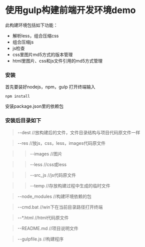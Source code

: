 # 使用gulp构建前端开发环境demo

此构建环境包括如下功能：

* 解析less，组合压缩css
* 组合压缩js
* js检查
* css里图片md5方式的版本管理
* html里图片、css和js文件引用的md5方式管理



### 安装
首先要装好nodejs，npm，gulp
打开终端输入

```
npm install
```

安装package.json里的依赖包


### 安装后目录如下
> --dest  //放构建后的文件，文件目录结构与项目代码原文件一样

> --res   //放js，css，less，images代码原文件

>> --images //图片

>> --less  //css或less

>> --src_js //js代码原文件

>> --temp  //存放构建过程中生成的临时文件

>  --node_modules //构建环境依赖的包

>  --cmd.bat //win下在当前目录路径打开终端

>  --*.html //html代码原文件

>  --README.md  //项目说明文件

>  --gulpfile.js  //构建程序







